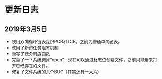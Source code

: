 # 更新日志

## 2019年3月5日

+ 使用双向循环链表组织PCB和TCB，之前为普通单向链表。
+ 使用了新的任务阻塞机制
+ 重写了任务调度函数
+ 完善了一下系统调用“open”，现在可以通过标志位创建文件，之前只能用来打开已经存在的文件。
+ 修复了文件系统的几个BUG（其实还有一大片）